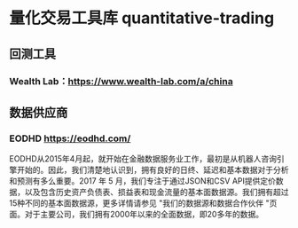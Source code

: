 # 量化交易工具库 quantitative-trading
## 回测工具
### Wealth Lab：https://www.wealth-lab.com/a/china

## 数据供应商
### EODHD https://eodhd.com/
EODHD从2015年4月起，就开始在金融数据服务业工作，最初是从机器人咨询引擎开始的。因此，我们清楚地认识到，拥有良好的日终、延迟和基本数据对于分析和预测有多么重要。2017 年 5 月，我们专注于通过JSON和CSV API提供定价数据，以及包含历史资产负债表、损益表和现金流量的基本面数据源。我们拥有超过15种不同的基本面数据源，更多详情请参见 "我们的数据源和数据合作伙伴 "页面。对于主要公司，我们拥有2000年以来的全面数据，即20多年的数据。
